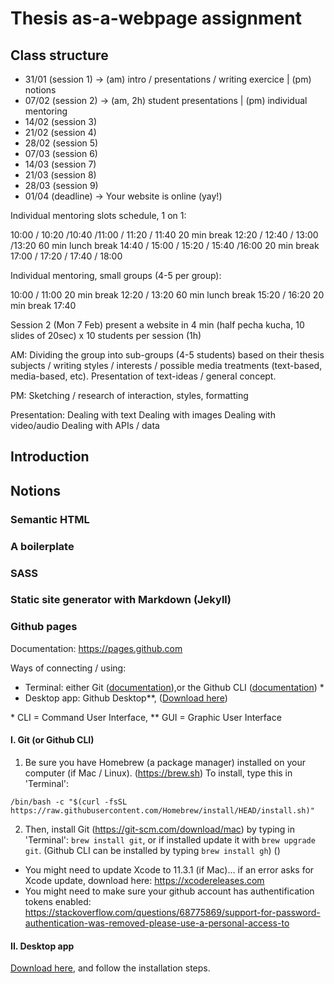 # Thesis as-a-webpage assignment

## Class structure

- 31/01 (session 1) -> (am) intro / presentations / writing exercice | (pm) notions
- 07/02 (session 2) -> (am, 2h) student presentations | (pm) individual mentoring
- 14/02 (session 3)
- 21/02 (session 4)
- 28/02 (session 5)
- 07/03 (session 6)
- 14/03 (session 7)
- 21/03 (session 8)
- 28/03 (session 9)
- 01/04 (deadline) -> Your website is online (yay!)

Individual mentoring slots schedule, 1 on 1:

10:00 / 10:20 /10:40 /11:00 / 11:20 / 11:40
20 min break
12:20 / 12:40 / 13:00 /13:20
60 min lunch break
14:40 / 15:00 / 15:20 / 15:40 /16:00
20 min break
17:00 / 17:20 / 17:40 / 18:00

Individual mentoring, small groups (4-5 per group):

10:00 / 11:00
20 min break
12:20 / 13:20
60 min lunch break
15:20 / 16:20
20 min break
17:40

Session 2
(Mon 7 Feb)
present a website in 4 min (half pecha kucha, 10 slides of 20sec) x 10 students per session (1h)

AM:
Dividing the group into sub-groups (4-5 students) based on their thesis subjects / writing styles / interests / possible media treatments (text-based, media-based, etc). Presentation of text-ideas / general concept.

PM:
Sketching / research of interaction, styles, formatting

Presentation:
Dealing with text
Dealing with images
Dealing with video/audio
Dealing with APIs / data


## Introduction

## Notions

### Semantic HTML

### A boilerplate

### SASS

### Static site generator with Markdown (Jekyll)

### Github pages

Documentation: https://pages.github.com

Ways of connecting / using:
- Terminal: either Git ([documentation](https://git-scm.com/download/mac)),or the Github CLI ([documentation](https://github.com/cli/cli)) *
- Desktop app: Github Desktop**, ([Download here](https://desktop.github.com))

\* CLI = Command User Interface, ** GUI = Graphic User Interface

#### I. Git (or Github CLI)

1. Be sure you have Homebrew (a package manager) installed on your computer (if Mac / Linux). (https://brew.sh) To install, type this in 'Terminal':

```
/bin/bash -c "$(curl -fsSL https://raw.githubusercontent.com/Homebrew/install/HEAD/install.sh)"
```

2. Then, install Git (https://git-scm.com/download/mac) by typing in 'Terminal': `brew install git`, or if installed update it with `brew upgrade git`. (Github CLI can be installed by typing `brew install gh`) ()

- You might need to update Xcode to 11.3.1 (if Mac)... if an error asks for Xcode update, download here: https://xcodereleases.com
- You might need to make sure your github account has authentification tokens enabled: https://stackoverflow.com/questions/68775869/support-for-password-authentication-was-removed-please-use-a-personal-access-to

#### II. Desktop app

[Download here](https://desktop.github.com), and follow the installation steps.
